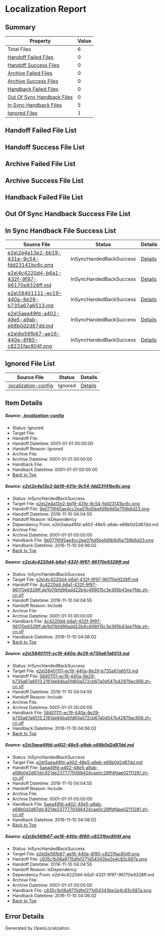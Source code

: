 # <a name='report-top'></a> Localization Report

## Summary
 Property | Value 
 -------- | ----- 
 Total Files | 6
[ Handoff Failed Files ](#handoff-failed-list)| 0
[ Handoff Success Files ](#handoff-success-list)| 0
[ Archive Failed Files ](#archive-failed-list)| 0
[ Archive Success Files ](#archive-success-list)| 0
[ Handback Failed Files ](#handback-failed-list)| 0
[ Out Of Sync Handback Files ](#outofsync-handback-success-list)| 0
[ In Sync Handback Files ](#insync-handback-success-list)| 5
[ Ignored Files ](#ignored-list)| 1

## <a name='handoff-failed-list'></a> Handoff Failed File List

## <a name='handoff-success-list'></a> Handoff Success File List

## <a name='archive-failed-list'></a> Archive Failed File List

## <a name='archive-success-list'></a> Archive Success File List

## <a name='handback-failed-list'></a> Handback Failed File List

## <a name='outofsync-handback-success-list'></a> Out Of Sync Handback Success File List

## <a name='insync-handback-success-list'></a> In Sync Handback File Success List
 Source File | Status | Details 
 ----------- | ------ | ------- 
 [e2e\2e4a13e2-bb19-431e-9c54-fdd23141bc6c.png](https://github.com/OpenLocalizationTestOrg/ol-test0/blob/36a9de081c03d2281d626dc607a1a4d47352cd05/e2e/2e4a13e2-bb19-431e-9c54-fdd23141bc6c.png) | InSyncHandedBackSuccess | [Details](#9e0776f45ae4cc2ea07bd5befd9b9d5e759b6d231)
 [e2e\4c4220d4-b6a1-432f-9f97-96170e9328ff.md](https://github.com/OpenLocalizationTestOrg/ol-test0/blob/36a9de081c03d2281d626dc607a1a4d47352cd05/e2e/4c4220d4-b6a1-432f-9f97-96170e9328ff.md) | InSyncHandedBackSuccess | [Details](#df923ccd5f7f3a9cc9b9de009f50f2ed26a9e1e92)
 [e2e\58401111-ec19-440a-8e29-b735a67a6513.md](https://github.com/OpenLocalizationTestOrg/ol-test0/blob/36a9de081c03d2281d626dc607a1a4d47352cd05/e2e/58401111-ec19-440a-8e29-b735a67a6513.md) | InSyncHandedBackSuccess | [Details](#4cfd11a2aee39c5c6dce912483bd840f8f8ab9d53)
 [e2e\5aea49fd-a402-48e5-a9ab-e68b0d2d87dd.md](https://github.com/OpenLocalizationTestOrg/ol-test0/blob/36a9de081c03d2281d626dc607a1a4d47352cd05/e2e/5aea49fd-a402-48e5-a9ab-e68b0d2d87dd.md) | InSyncHandedBackSuccess | [Details](#dd50823e2cc49c5ec999ce9a2f7a4cdb1e07f62d4)
 [e2e\6e56fb67-ae16-440e-8f80-c8231fac804f.png](https://github.com/OpenLocalizationTestOrg/ol-test0/blob/36a9de081c03d2281d626dc607a1a4d47352cd05/e2e/6e56fb67-ae16-440e-8f80-c8231fac804f.png) | InSyncHandedBackSuccess | [Details](#c835c1b08a9715dfef271d54343be2e4c83c687a5)

## <a name='ignored-list'></a> Ignored File List
 Source File | Status | Details 
 ----------- | ------ | ------- 
 [.localization-config](https://github.com/OpenLocalizationTestOrg/ol-test0/blob/36a9de081c03d2281d626dc607a1a4d47352cd05/.localization-config) | Ignored | [Details](#c268a05ecaa7ec85942ed632c29928ee5bd6da8d0)

## Item Details
##### <a name='c268a05ecaa7ec85942ed632c29928ee5bd6da8d0'></a> Source: [.localization-config](https://github.com/OpenLocalizationTestOrg/ol-test0/blob/36a9de081c03d2281d626dc607a1a4d47352cd05/.localization-config)
* Status: Ignored
* Target File: 
* Handoff File: 
* Handoff Datetime: 0001-01-01 00:00:00
* Handoff Reason: Ignored
* Archive File: 
* Archive Datetime: 0001-01-01 00:00:00
* Handback File: 
* Handback Datetime: 0001-01-01 00:00:00
* [Back to Top](#report-top)

##### <a name='9e0776f45ae4cc2ea07bd5befd9b9d5e759b6d231'></a> Source: [e2e\2e4a13e2-bb19-431e-9c54-fdd23141bc6c.png](https://github.com/OpenLocalizationTestOrg/ol-test0/blob/36a9de081c03d2281d626dc607a1a4d47352cd05/e2e/2e4a13e2-bb19-431e-9c54-fdd23141bc6c.png)
* Status: InSyncHandedBackSuccess
* Target File: [e2e\2e4a13e2-bb19-431e-9c54-fdd23141bc6c.png](https://github.com/OpenLocalizationTestOrg/ol-test0-zhcn/blob/66b8781b86d7c8c933fd4f1e87ba831baecb808b/e2e/2e4a13e2-bb19-431e-9c54-fdd23141bc6c.png)
* Handoff File: [9e0776f45ae4cc2ea07bd5befd9b9d5e759b6d23.png](https://github.com/OpenLocalizationTestOrg/ol-test0-handoff/blob/b4d556263f561f9345b20ac06765a4ddb1eb0390/ol-handoff/OpenLocalizationTestOrg/ol-test0-zhcn/yufeih/ht/9e0776f45ae4cc2ea07bd5befd9b9d5e759b6d23.png)
* Handoff Datetime: 2016-11-10 04:04:55
* Handoff Reason: IsDependency
* Dependency From: e2e\5aea49fd-a402-48e5-a9ab-e68b0d2d87dd.md
* Archive File: 
* Archive Datetime: 0001-01-01 00:00:00
* Handback File: [9e0776f45ae4cc2ea07bd5befd9b9d5e759b6d23.png](https://github.com/OpenLocalizationTestOrg/ol-test0-handback/blob/f64aa563e9770858044b92d090863d1d04c987c9/ol-handback/OpenLocalizationTestOrg/ol-test0-zhcn/yufeih/ht/9e0776f45ae4cc2ea07bd5befd9b9d5e759b6d23.png)
* Handback Datetime: 2016-11-10 04:06:02
* [Back to Top](#report-top)

##### <a name='df923ccd5f7f3a9cc9b9de009f50f2ed26a9e1e92'></a> Source: [e2e\4c4220d4-b6a1-432f-9f97-96170e9328ff.md](https://github.com/OpenLocalizationTestOrg/ol-test0/blob/36a9de081c03d2281d626dc607a1a4d47352cd05/e2e/4c4220d4-b6a1-432f-9f97-96170e9328ff.md)
* Status: InSyncHandedBackSuccess
* Target File: [e2e\4c4220d4-b6a1-432f-9f97-96170e9328ff.md](https://github.com/OpenLocalizationTestOrg/ol-test0-zhcn/blob/66b8781b86d7c8c933fd4f1e87ba831baecb808b/e2e/4c4220d4-b6a1-432f-9f97-96170e9328ff.md)
* Handoff File: [4c4220d4-b6a1-432f-9f97-96170e9328ff.de1b01bfd96add22b4c499015c3e395b43ee7fde.zh-cn.xlf](https://github.com/OpenLocalizationTestOrg/ol-test0-handoff/blob/b4d556263f561f9345b20ac06765a4ddb1eb0390/ol-handoff/OpenLocalizationTestOrg/ol-test0-zhcn/yufeih/ht/4c4220d4-b6a1-432f-9f97-96170e9328ff.de1b01bfd96add22b4c499015c3e395b43ee7fde.zh-cn.xlf)
* Handoff Datetime: 2016-11-10 04:04:55
* Handoff Reason: Include
* Archive File: 
* Archive Datetime: 0001-01-01 00:00:00
* Handback File: [4c4220d4-b6a1-432f-9f97-96170e9328ff.de1b01bfd96add22b4c499015c3e395b43ee7fde.zh-cn.xlf](https://github.com/OpenLocalizationTestOrg/ol-test0-handback/blob/f64aa563e9770858044b92d090863d1d04c987c9/ol-handback/OpenLocalizationTestOrg/ol-test0-zhcn/yufeih/ht/4c4220d4-b6a1-432f-9f97-96170e9328ff.de1b01bfd96add22b4c499015c3e395b43ee7fde.zh-cn.xlf)
* Handback Datetime: 2016-11-10 04:06:02
* [Back to Top](#report-top)

##### <a name='4cfd11a2aee39c5c6dce912483bd840f8f8ab9d53'></a> Source: [e2e\58401111-ec19-440a-8e29-b735a67a6513.md](https://github.com/OpenLocalizationTestOrg/ol-test0/blob/36a9de081c03d2281d626dc607a1a4d47352cd05/e2e/58401111-ec19-440a-8e29-b735a67a6513.md)
* Status: InSyncHandedBackSuccess
* Target File: [e2e\58401111-ec19-440a-8e29-b735a67a6513.md](https://github.com/OpenLocalizationTestOrg/ol-test0-zhcn/blob/66b8781b86d7c8c933fd4f1e87ba831baecb808b/e2e/58401111-ec19-440a-8e29-b735a67a6513.md)
* Handoff File: [58401111-ec19-440a-8e29-b735a67a6513.2161de84ba5fd60a572cb67a0d547b42879ac956.zh-cn.xlf](https://github.com/OpenLocalizationTestOrg/ol-test0-handoff/blob/b4d556263f561f9345b20ac06765a4ddb1eb0390/ol-handoff/OpenLocalizationTestOrg/ol-test0-zhcn/yufeih/ht/58401111-ec19-440a-8e29-b735a67a6513.2161de84ba5fd60a572cb67a0d547b42879ac956.zh-cn.xlf)
* Handoff Datetime: 2016-11-10 04:04:55
* Handoff Reason: Include
* Archive File: 
* Archive Datetime: 0001-01-01 00:00:00
* Handback File: [58401111-ec19-440a-8e29-b735a67a6513.2161de84ba5fd60a572cb67a0d547b42879ac956.zh-cn.xlf](https://github.com/OpenLocalizationTestOrg/ol-test0-handback/blob/f64aa563e9770858044b92d090863d1d04c987c9/ol-handback/OpenLocalizationTestOrg/ol-test0-zhcn/yufeih/ht/58401111-ec19-440a-8e29-b735a67a6513.2161de84ba5fd60a572cb67a0d547b42879ac956.zh-cn.xlf)
* Handback Datetime: 2016-11-10 04:06:02
* [Back to Top](#report-top)

##### <a name='dd50823e2cc49c5ec999ce9a2f7a4cdb1e07f62d4'></a> Source: [e2e\5aea49fd-a402-48e5-a9ab-e68b0d2d87dd.md](https://github.com/OpenLocalizationTestOrg/ol-test0/blob/36a9de081c03d2281d626dc607a1a4d47352cd05/e2e/5aea49fd-a402-48e5-a9ab-e68b0d2d87dd.md)
* Status: InSyncHandedBackSuccess
* Target File: [e2e\5aea49fd-a402-48e5-a9ab-e68b0d2d87dd.md](https://github.com/OpenLocalizationTestOrg/ol-test0-zhcn/blob/66b8781b86d7c8c933fd4f1e87ba831baecb808b/e2e/5aea49fd-a402-48e5-a9ab-e68b0d2d87dd.md)
* Handoff File: [5aea49fd-a402-48e5-a9ab-e68b0d2d87dd.821de2377779368424cae0c28ffdfdae02111281.zh-cn.xlf](https://github.com/OpenLocalizationTestOrg/ol-test0-handoff/blob/b4d556263f561f9345b20ac06765a4ddb1eb0390/ol-handoff/OpenLocalizationTestOrg/ol-test0-zhcn/yufeih/ht/5aea49fd-a402-48e5-a9ab-e68b0d2d87dd.821de2377779368424cae0c28ffdfdae02111281.zh-cn.xlf)
* Handoff Datetime: 2016-11-10 04:04:55
* Handoff Reason: Include
* Archive File: 
* Archive Datetime: 0001-01-01 00:00:00
* Handback File: [5aea49fd-a402-48e5-a9ab-e68b0d2d87dd.821de2377779368424cae0c28ffdfdae02111281.zh-cn.xlf](https://github.com/OpenLocalizationTestOrg/ol-test0-handback/blob/f64aa563e9770858044b92d090863d1d04c987c9/ol-handback/OpenLocalizationTestOrg/ol-test0-zhcn/yufeih/ht/5aea49fd-a402-48e5-a9ab-e68b0d2d87dd.821de2377779368424cae0c28ffdfdae02111281.zh-cn.xlf)
* Handback Datetime: 2016-11-10 04:06:02
* [Back to Top](#report-top)

##### <a name='c835c1b08a9715dfef271d54343be2e4c83c687a5'></a> Source: [e2e\6e56fb67-ae16-440e-8f80-c8231fac804f.png](https://github.com/OpenLocalizationTestOrg/ol-test0/blob/36a9de081c03d2281d626dc607a1a4d47352cd05/e2e/6e56fb67-ae16-440e-8f80-c8231fac804f.png)
* Status: InSyncHandedBackSuccess
* Target File: [e2e\6e56fb67-ae16-440e-8f80-c8231fac804f.png](https://github.com/OpenLocalizationTestOrg/ol-test0-zhcn/blob/66b8781b86d7c8c933fd4f1e87ba831baecb808b/e2e/6e56fb67-ae16-440e-8f80-c8231fac804f.png)
* Handoff File: [c835c1b08a9715dfef271d54343be2e4c83c687a.png](https://github.com/OpenLocalizationTestOrg/ol-test0-handoff/blob/b4d556263f561f9345b20ac06765a4ddb1eb0390/ol-handoff/OpenLocalizationTestOrg/ol-test0-zhcn/yufeih/ht/c835c1b08a9715dfef271d54343be2e4c83c687a.png)
* Handoff Datetime: 2016-11-10 04:04:55
* Handoff Reason: IsDependency
* Dependency From: e2e\4c4220d4-b6a1-432f-9f97-96170e9328ff.md
* Archive File: 
* Archive Datetime: 0001-01-01 00:00:00
* Handback File: [c835c1b08a9715dfef271d54343be2e4c83c687a.png](https://github.com/OpenLocalizationTestOrg/ol-test0-handback/blob/f64aa563e9770858044b92d090863d1d04c987c9/ol-handback/OpenLocalizationTestOrg/ol-test0-zhcn/yufeih/ht/c835c1b08a9715dfef271d54343be2e4c83c687a.png)
* Handback Datetime: 2016-11-10 04:06:02
* [Back to Top](#report-top)


## Error Details

Generated by OpenLocalization.
